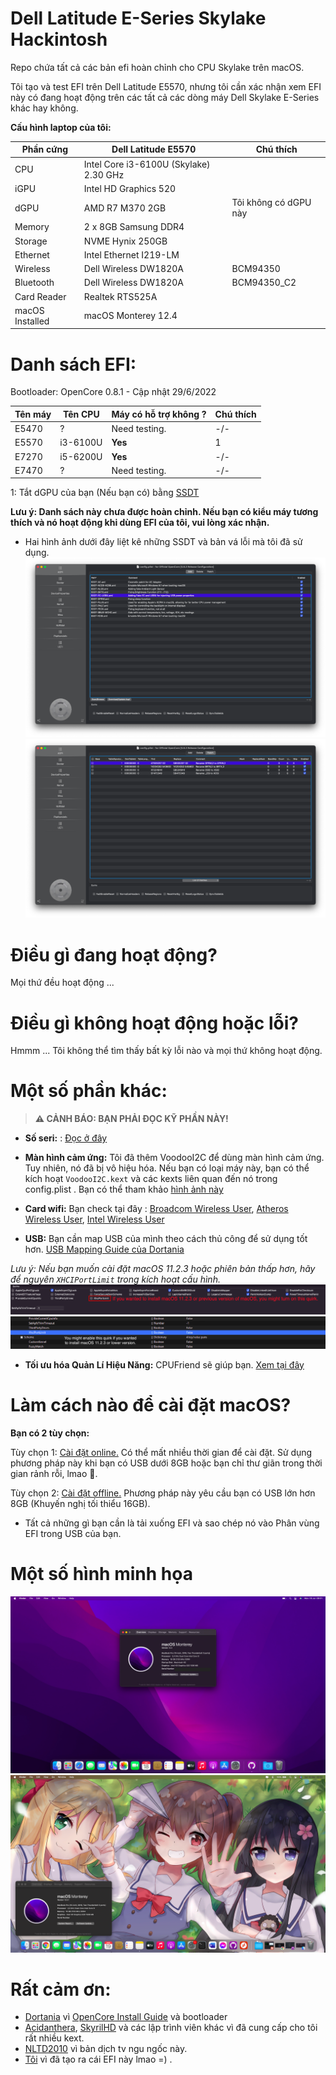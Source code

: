 # Dell Latitude E-Series Skylake Hackintosh
Repo chứa tất cả các bản efi hoàn chỉnh cho CPU Skylake trên macOS.

Tôi tạo và test EFI trên Dell Latitude E5570, nhưng tôi cần xác nhận xem EFI này có đang hoạt động trên các tất cả các dòng máy Dell Skylake E-Series khác hay không.

**Cấu hình laptop của tôi:**

| Phần cứng  | Dell Latitude E5570 | Chú thích |
| ------------- | ------------- | --------|
| CPU | Intel Core i3-6100U (Skylake) 2.30 GHz | |
| iGPU | Intel HD Graphics 520  | |
| dGPU | AMD R7 M370 2GB  |Tôi không có dGPU này |
| Memory | 2 x 8GB Samsung DDR4 |  |
| Storage | NVME Hynix 250GB |  |
| Ethernet | Intel Ethernet I219-LM |  |
| Wireless | Dell Wireless DW1820A | BCM94350 |
| Bluetooth | Dell Wireless DW1820A | BCM94350_C2 |
| Card Reader | Realtek RTS525A |  |
| macOS Installed | macOS Monterey 12.4 | |

# Danh sách EFI:
Bootloader: OpenCore 0.8.1 - Cập nhật 29/6/2022

| Tên máy | Tên CPU | Máy có hỗ trợ không ? | Chú thích |
| ---- | ------ | ------ | ----- |
| E5470 |  ? | Need testing. | -/- |
| E5570 |  i3-6100U | **Yes** | 1 |
| E7270 |  i5-6200U | **Yes** | -/- |
| E7470 |  ? | Need testing. | -/- |

1: Tắt dGPU của bạn (Nếu bạn có) bằng [SSDT](https://dortania.github.io/Getting-Started-With-ACPI/Laptops/laptop-disable.html)

**Lưu ý: Danh sách này chưa được hoàn chỉnh. Nếu bạn có kiểu máy tương thích và nó hoạt động khi dùng EFI của tôi, vui lòng xác nhận.**

- Hai hình ảnh dưới đây liệt kê những SSDT và bản vá lỗi mà tôi đã sử dụng.
![ACPI-SSDT](https://github.com/quynkk1/e-series-skylake-hackintosh-dell/blob/main/Image/ACPI/ACPI-SSDTs.png)
![ACPI-Patches](https://github.com/quynkk1/e-series-skylake-hackintosh-dell/blob/main/Image/ACPI/ACPI-Patches.png)

# Điều gì đang hoạt động?
Mọi thứ đều hoạt động ...

# Điều gì không hoạt động hoặc lỗi?
Hmmm ... Tôi không thể tìm thấy bất kỳ lỗi nào và mọi thứ không hoạt động.

# Một số phần khác:
> **⚠️ CẢNH BÁO: BẠN PHẢI ĐỌC KỸ PHẦN NÀY!**

- **Số seri:** : [Đọc ở đây](https://dortania.github.io/OpenCore-Install-Guide/config.plist/skylake.html#platforminfo)

- **Màn hình cảm ứng:** Tôi đã thêm VoodooI2C để dùng màn hình cảm ứng. Tuy nhiên, nó đã bị vô hiệu hóa. Nếu bạn có loại máy này, bạn có thể kích hoạt `VoodooI2C.kext` và các kexts liên quan đến nó trong config.plist . Bạn có thể tham khảo [hình ảnh này](https://github.com/quynkk1/e-series-skylake-hackintosh-dell/blob/main/Touchscreen-user-picture.md)

- **Card wifi:** Bạn check tại đây : [Broadcom Wireless User](https://github.com/quynkk1/e-series-skylake-hackintosh-dell/blob/main/Wireless-Broadcom-User.md), [Atheros Wireless User](https://github.com/quynkk1/e-series-skylake-hackintosh-dell/blob/main/Wireless-Broadcom-VI.md), [Intel Wireless User](https://github.com/quynkk1/e-series-skylake-hackintosh-dell/blob/main/Wireless-Intel-VI.md)

- **USB:** Bạn cần map USB của mình theo cách thủ công để sử dụng tốt hơn. [USB Mapping Guide của Dortania](https://dortania.github.io/OpenCore-Post-Install/usb/intel-mapping/intel.html)

*Lưu ý: Nếu bạn muốn cài đặt macOS 11.2.3 hoặc phiên bản thấp hơn, hãy để nguyên `XHCIPortLimit` trong kích hoạt cấu hình.*
![XHCIPort](https://github.com/quynkk1/e-series-skylake-hackintosh-dell/blob/main/Image/Kernel/XHCIPortLimit.png)
![XHCIPortPT](https://github.com/quynkk1/e-series-skylake-hackintosh-dell/blob/main/Image/Kernel/XHCIPortLimit-ProperTree.png)

- **Tối ưu hóa Quản Lí Hiệu Năng:** CPUFriend sẽ giúp bạn. [Xem tại đây](https://dortania.github.io/OpenCore-Post-Install/universal/pm.html#using-cpu-friend)

# Làm cách nào để cài đặt macOS?
**Bạn có 2 tùy chọn:**

Tùy chọn 1: [Cài đặt online.](Https://dortania.github.io/OpenCore-Install-Guide/installer-guide/) Có thể mất nhiều thời gian để cài đặt. Sử dụng phương pháp này khi bạn có USB dưới 8GB hoặc bạn chỉ thư giãn trong thời gian rảnh rỗi, lmao 🐸.

Tùy chọn 2: [Cài đặt offline.]() Phương pháp này yêu cầu bạn có USB lớn hơn 8GB (Khuyến nghị tối thiểu 16GB).

- Tất cả những gì bạn cần là tải xuống EFI và sao chép nó vào Phân vùng EFI trong USB của bạn.

# Một số hình minh họa
![SCS1](https://github.com/quynkk1/e-series-skylake-hackintosh-dell/blob/main/Image/Image.jpeg)
![SCS2](https://github.com/quynkk1/e-series-skylake-hackintosh-dell/blob/main/Image/Image%202.png)

# Rất cảm ơn:
- [Dortania](https://github.com/dortania) vì [OpenCore Install Guide](https://dortania.github.io/OpenCore-Install-Guide/) và bootloader
- [Acidanthera](https://github.com/acidanthera), [SkyrilHD](https://github.com/SkyrilHD) và các lập trình viên khác vì đã cung cấp cho tôi rất nhiều kext.
- [NLTD2010](https://github.com/NLTD2010) vì bản dịch tv ngu ngốc này.
- [Tôi](https://github.com/quynkk1) vì đã tạo ra cái EFI này lmao =) .
